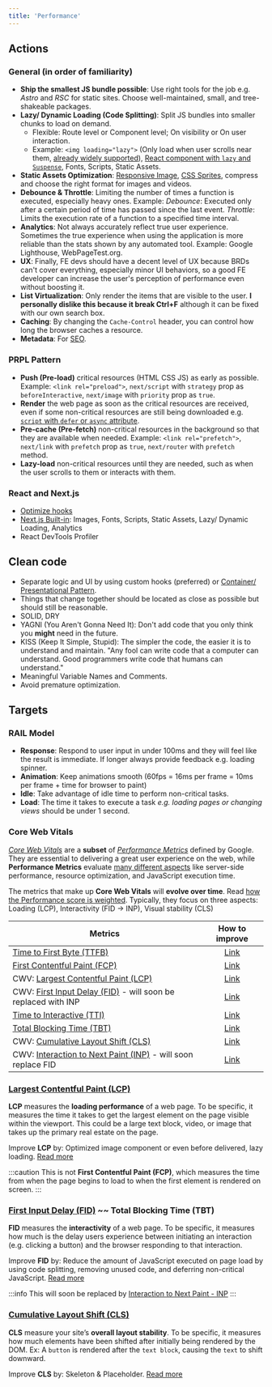 ```yaml
---
title: 'Performance'
---
```


## Actions

### General (in order of familiarity)

- **Ship the smallest JS bundle possible**: Use right tools for the job e.g. _Astro_ and _RSC_ for static sites. Choose well-maintained, small, and tree-shakeable packages.
- **Lazy/ Dynamic Loading (Code Splitting)**: Split JS bundles into smaller chunks to load on demand.
  - Flexible: Route level or Component level; On visibility or On user interaction.
  - Example: `<img loading="lazy">` (Only load when user scrolls near them, [already widely supported](https://caniuse.com/loading-lazy-attr)), [React component with `lazy` and `Suspense`](../React/react-snippets.mdx#lazy-load--component-maps), Fonts, Scripts, Static Assets.
- **Static Assets Optimization**: [Responsive Image](./image.md), [CSS Sprites](https://spritegen.website-performance.org/), compress and choose the right format for images and videos.
- **Debounce & Throttle**: Limiting the number of times a function is executed, especially heavy ones. Example: _Debounce_: Executed only after a certain period of time has passed since the last event. _Throttle_: Limits the execution rate of a function to a specified time interval.
- **Analytics**: Not always accurately reflect true user experience. Sometimes the true experience when using the application is more reliable than the stats shown by any automated tool. Example: Google Lighthouse, WebPageTest.org.
- **UX**: Finally, FE devs should have a decent level of UX because BRDs can't cover everything, especially minor UI behaviors, so a good FE developer can increase the user's perception of performance even without boosting it.
- **List Virtualization**: Only render the items that are visible to the user. **I personally dislike this because it break Ctrl+F** although it can be fixed with our own search box.
- **Caching**: By changing the `Cache-Control` header, you can control how long the browser caches a resource.
- **Metadata**: For [SEO](./seo.md).

### PRPL Pattern

- **Push (Pre-load)** critical resources (HTML CSS JS) as early as possible. Example: `<link rel="preload">`, `next/script` with `strategy` prop as `beforeInteractive`, `next/image` with `priority` prop as `true`.
- **Render** the web page as soon as the critical resources are received, even if some non-critical resources are still being downloaded e.g. [`script` with `defer` or `async` attribute](../General%20Web/html-elements.md#script-with-defer--async-attribute).
- **Pre-cache (Pre-fetch)** non-critical resources in the background so that they are available when needed. Example: `<link rel="prefetch">`, `next/link` with `prefetch` prop as `true`, `next/router` with `prefetch` method.
- **Lazy-load** non-critical resources until they are needed, such as when the user scrolls to them or interacts with them.

### React and Next.js

- [Optimize hooks](../React/hooks.mdx#optimize)
- [Next.js Built-in](https://nextjs.org/docs/app/building-your-application/optimizing): Images, Fonts, Scripts, Static Assets, Lazy/ Dynamic Loading, Analytics
- React DevTools Profiler

## Clean code

- Separate logic and UI by using custom hooks (preferred) or [Container/ Presentational Pattern](https://www.patterns.dev/posts/presentational-container-pattern).
- Things that change together should be located as close as possible but should still be reasonable.
- SOLID, DRY
- YAGNI (You Aren't Gonna Need It): Don't add code that you only think you **might** need in the future.
- KISS (Keep It Simple, Stupid): The simpler the code, the easier it is to understand and maintain. "Any fool can write code that a computer can understand. Good programmers write code that humans can understand."
- Meaningful Variable Names and Comments.
- Avoid premature optimization.

## Targets

### RAIL Model

- **Response**: Respond to user input in under 100ms and they will feel like the result is immediate. If longer always provide feedback e.g. loading spinner.
- **Animation**: Keep animations smooth (60fps = 16ms per frame = 10ms per frame + time for browser to paint)
- **Idle**: Take advantage of idle time to perform non-critical tasks.
- **Load**: The time it takes to execute a task _e.g. loading pages or changing views_ should be under 1 second.

### Core Web Vitals

*[Core Web Vitals](https://web.dev/learn-core-web-vitals/)* are a **subset** of *[Performance Metrics](https://web.dev/metrics/)* defined by Google. They are essential to delivering a great user experience on the web, while **Performance Metrics** evaluate <u>many different aspects</u> like server-side performance, resource optimization, and JavaScript execution time.

The metrics that make up **Core Web Vitals** will **evolve over time**. Read [how the Performance score is weighted](https://web.dev/performance-scoring). Typically, they focus on three aspects: Loading (LCP), Interactivity (FID -> INP), Visual stability (CLS)

| Metrics                                                                               |                 How to improve                  |
| ------------------------------------------------------------------------------------- | :---------------------------------------------: |
| [Time to First Byte (TTFB)](https://web.dev/ttfb/)                                    |     [Link](https://web.dev/optimize-ttfb/)      |
| [First Contentful Paint (FCP)](https://web.dev/fcp/)                                  | [Link](https://web.dev/fcp/#how-to-improve-fcp) |
| CWV: [Largest Contentful Paint (LCP)](https://web.dev/lcp/)                           |      [Link](https://web.dev/optimize-lcp/)      |
| CWV: [First Input Delay (FID)](https://web.dev/fid/) - will soon be replaced with INP |      [Link](https://web.dev/optimize-fid/)      |
| [Time to Interactive (TTI)](https://web.dev/tti/)                                     | [Link](https://web.dev/tti/#how-to-improve-tti) |
| [Total Blocking Time (TBT)](https://web.dev/tbt/)                                     | [Link](https://web.dev/tbt/#how-to-improve-tbt) |
| CWV: [Cumulative Layout Shift (CLS)](https://web.dev/cls/)                            |      [Link](https://web.dev/optimize-cls/)      |
| CWV: [Interaction to Next Paint (INP)](https://web.dev/inp/) - will soon replace FID  |      [Link](https://web.dev/optimize-inp/)      |

### [Largest Contentful Paint (LCP)](https://web.dev/lcp/)

**LCP** measures the **loading performance** of a web page. To be specific, it measures the time it takes to get the largest element on the page visible within the viewport. This could be a large text block, video, or image that takes up the primary real estate on the page.

Improve **LCP** by: Optimized image component or even before delivered, lazy loading. [Read more](https://web.dev/optimize-lcp/)

:::caution
This is not **First Contentful Paint (FCP)**, which measures the time from when the page begins to load to when the first element is rendered on screen.
:::

### [First Input Delay (FID)](https://web.dev/fid/) ~~ Total Blocking Time (TBT)

**FID** measures the **interactivity** of a web page. To be specific, it measures how much is the delay users experience between initiating an interaction (e.g. clicking a button) and the browser responding to that interaction.

Improve **FID** by: Reduce the amount of JavaScript executed on page load by using code splitting, removing unused code, and deferring non-critical JavaScript. [Read more](https://web.dev/optimize-fid/)

:::info
This will soon be replaced by [Interaction to Next Paint - INP](https://web.dev/inp/)
:::

### [Cumulative Layout Shift (CLS)](https://web.dev/cls/)

**CLS** measure your site’s **overall layout stability**. To be specific, it measures how much elements have been shifted after initially being rendered by the DOM. Ex: A `button` is rendered after the `text block`, causing the `text` to shift downward.

Improve **CLS** by: Skeleton & Placeholder. [Read more](https://web.dev/optimize-cls/)
